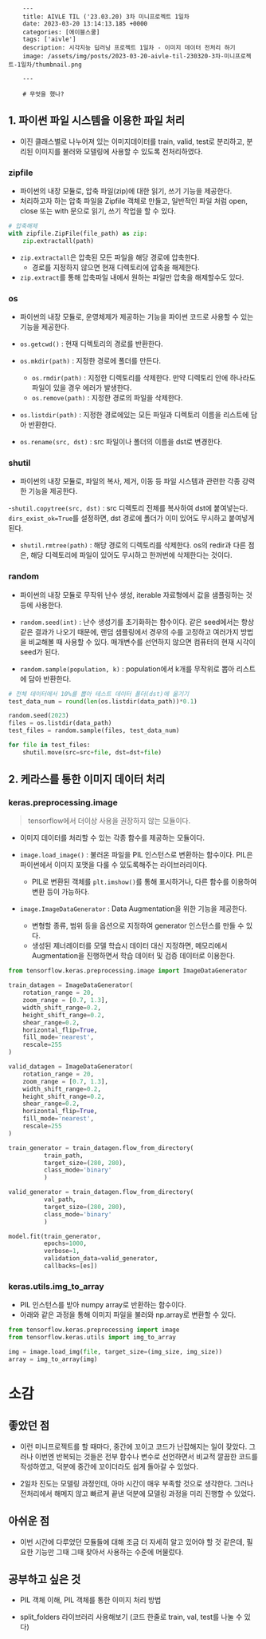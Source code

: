 

        ---
        title: AIVLE TIL ('23.03.20) 3차 미니프로젝트 1일차
        date: 2023-03-20 13:14:13.185 +0000
        categories: [에이블스쿨]
        tags: ['aivle']
        description: 시각지능 딥러닝 프로젝트 1일차 - 이미지 데이터 전처리 하기
        image: /assets/img/posts/2023-03-20-aivle-til-230320-3차-미니프로젝트-1일차/thumbnail.png
        
        ---

        # 무엇을 했나?

## 1. 파이썬 파일 시스템을 이용한 파일 처리

- 이진 클래스별로 나누어져 있는 이미지데이터를 train, valid, test로 분리하고, 분리된 이미지를 불러와 모델링에 사용할 수 있도록 전처리하였다.

### zipfile

- 파이썬의 내장 모듈로, 압축 파일(zip)에 대한 읽기, 쓰기 기능을 제공한다.
- 처리하고자 하는 압축 파일을 Zipfile 객체로 만들고, 일반적인 파일 처럼 open, close 또는 with 문으로 읽기, 쓰기 작업을 할 수 있다.

```python
# 압축해제
with zipfile.ZipFile(file_path) as zip:
    zip.extractall(path)
```
- `zip.extractall`은 압축된 모든 파일을 해당 경로에 압축한다.
    - 경로를 지정하지 않으면 현재 디렉토리에 압축을 해제한다.
- `zip.extract`를 통해 압축파일 내에서 원하는 파일만 압축을 해제할수도 있다.

### os

- 파이썬의 내장 모듈로, 운영체제가 제공하는 기능을 파이썬 코드로 사용할 수 있는 기능을 제공한다.


- `os.getcwd()` : 현재 디렉토리의 경로를 반환한다.
- `os.mkdir(path)` : 지정한 경로에 폴더를 만든다.
    - `os.rmdir(path)` : 지정한 디렉토리를 삭제한다. 만약 디렉토리 안에 하나라도 파일이 있을 경우 에러가 발생한다.
    - `os.remove(path)` : 지정한 경로의 파일을 삭제한다.
- `os.listdir(path)` : 지정한 경로에있는 모든 파일과 디렉토리 이름을 리스트에 담아 반환한다.
- `os.rename(src, dst)` : src 파일이나 폴더의 이름을 dst로 변경한다.


### shutil

- 파이썬의 내장 모듈로, 파일의 복사, 제거, 이동 등 파일 시스템과 관련한 각종 강력한 기능을 제공한다.


-`shutil.copytree(src, dst)` : src 디렉토리 전체를 복사하여 dst에 붙여넣는다. `dirs_exist_ok=True`를 설정하면, dst 경로에 폴더가 이미 있어도 무시하고 붙여넣게 된다.
- `shutil.rmtree(path)` : 해당 경로의 디렉토리를 삭제한다. os의 redir과 다른 점은, 해당 디렉토리에 파일이 있어도 무시하고 한꺼번에 삭제한다는 것이다.

### random

- 파이썬의 내장 모듈로 무작위 난수 생성, iterable 자료형에서 값을 샘플링하는 것 등에 사용한다.


- `random.seed(int)` : 난수 생성기를 초기화하는 함수이다. 같은 seed에서는 항상 같은 결과가 나오기 때문에, 랜덤 샘플링에서 경우의 수를 고정하고 여러가지 방법을 비교해볼 때 사용할 수 있다. 매개변수를 선언하지 않으면 컴퓨터의 현재 시각이 seed가 된다.
- `random.sample(population, k)` : population에서 k개를 무작위로 뽑아 리스트에 담아 반환한다.

```python
# 전체 데이터에서 10%를 뽑아 테스트 데이터 폴더(dst)에 옮기기
test_data_num = round(len(os.listdir(data_path))*0.1)

random.seed(2023)
files = os.listdir(data_path)
test_files = random.sample(files, test_data_num)

for file in test_files:
	shutil.move(src=src+file, dst=dst+file)
```
 
 ## 2. 케라스를 통한 이미지 데이터 처리
 
 ### keras.preprocessing.image
 
 > tensorflow에서 더이상 사용을 권장하지 않는 모듈이다.
 
 - 이미지 데이터를 처리할 수 있는 각종 함수를 제공하는 모듈이다.
 
 
- `image.load_image()` : 불러온 파일을 PIL 인스턴스로 변환하는 함수이다. 
PIL은 파이썬에서 이미지 포맷을 다룰 수 있도록해주는 라이브러리이다.
    - PIL로 변환된 객체를 `plt.imshow()`를 통해 표시하거나, 다른 함수를 이용하여 변환 등이 가능하다.    


- `image.ImageDataGenerator` : Data Augmentation을 위한 기능을 제공한다.
    - 변형할 종류, 범위 등을 옵션으로 지정하여 generator 인스턴스를 만들 수 있다.
    - 생성된 제너레이터를 모델 학습시 데이터 대신 지정하면, 메모리에서 Augmentation을 진행하면서 학습 데이터 및 검증 데이터로 이용한다.
    
```python
from tensorflow.keras.preprocessing.image import ImageDataGenerator

train_datagen = ImageDataGenerator(
    rotation_range = 20,
    zoom_range = [0.7, 1.3],
    width_shift_range=0.2,
    height_shift_range=0.2,
    shear_range=0.2,
    horizontal_flip=True,
    fill_mode='nearest',
    rescale=255
)

valid_datagen = ImageDataGenerator(
    rotation_range = 20,
    zoom_range = [0.7, 1.3],
    width_shift_range=0.2,
    height_shift_range=0.2,
    shear_range=0.2,
    horizontal_flip=True,
    fill_mode='nearest',
    rescale=255
)

train_generator = train_datagen.flow_from_directory(
          train_path, 
          target_size=(280, 280), 
          class_mode='binary'
          )

valid_generator = train_datagen.flow_from_directory(
          val_path, 
          target_size=(280, 280), 
          class_mode='binary'
          )

model.fit(train_generator, 
          epochs=1000, 
          verbose=1, 
          validation_data=valid_generator, 
          callbacks=[es])
```
 

 ### keras.utils.img_to_array
 
 - PIL 인스턴스를 받아 numpy array로 반환하는 함수이다.
 - 아래와 같은 과정을 통해 이미지 파일을 불러와 np.array로 변환할 수 있다.
 
```python
from tensorflow.keras.preprocessing import image
from tensorflow.keras.utils import img_to_array

img = image.load_img(file, target_size=(img_size, img_size))
array = img_to_array(img)
```

# 소감

## 좋았던 점

- 이런 미니프로젝트를 할 때마다, 중간에 꼬이고 코드가 난잡해지는 일이 잦았다.
그러나 이번엔 반복되는 것들은 전부 함수나 변수로 선언하면서 비교적 깔끔한 코드를 작성하였고, 덕분에 중간에 꼬이더라도 쉽게 돌아갈 수 있었다.

- 2일차 진도는 모델링 과정인데, 아마 시간이 매우 부족할 것으로 생각한다. 그러나 전처리에서 해메지 않고 빠르게 끝낸 덕분에 모델링 과정을 미리 진행할 수 있었다.

## 아쉬운 점

- 이번 시간에 다루었던 모듈들에 대해 조금 더 자세히 알고 있어야 할 것 같은데, 필요한 기능만 그때 그때 찾아서 사용하는 수준에 머물렀다.

## 공부하고 싶은 것

- PIL 객체 이해, PIL 객체를 통한 이미지 처리 방법

- split_folders 라이브러리 사용해보기 (코드 한줄로 train, val, test를 나눌 수 있다)

        
